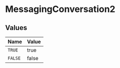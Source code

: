 # MessagingConversation2


## Values

| Name    | Value   |
| ------- | ------- |
| `TRUE`  | true    |
| `FALSE` | false   |